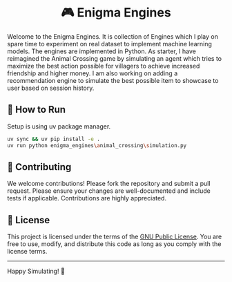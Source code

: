
<div align="center">

# 🎮 Enigma Engines

</div>
Welcome to the Enigma Engines. It is collection of Engines which I play on spare time to experiment on real dataset to implement machine learning models. The engines are implemented in Python. As starter, I have reimagined the Animal Crossing game by simulating an agent which tries to maximize the best action possible for villagers to achieve increased friendship and higher money. I am also working on adding a recommendation engine to simulate the best possible item to showcase to user based on session history.

## 🚀 How to Run

Setup is using uv package manager.
```bash
uv sync && uv pip install -e .
uv run python enigma_engines\animal_crossing\simulation.py
```

## 🤝 Contributing

We welcome contributions! Please fork the repository and submit a pull request. Please ensure your changes are well-documented and include tests if applicable. Contributions are highly appreciated.

## 📝 License

This project is licensed under the terms of the [GNU Public License](LICENSE). You are free to use, modify, and distribute this code as long as you comply with the license terms.

---

Happy Simulating! 🥳

